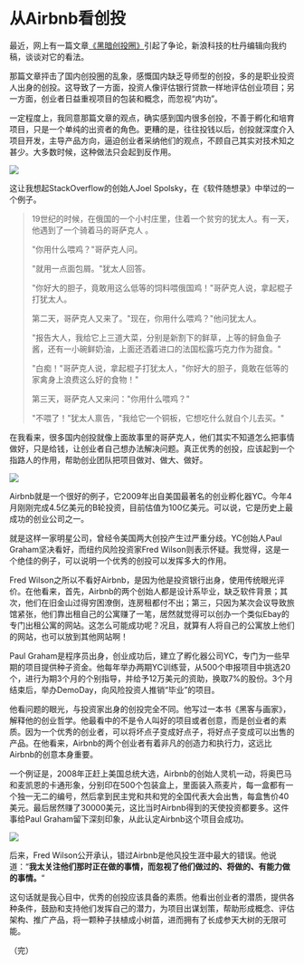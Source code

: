 # 从Airbnb看创投

最近，网上有一篇文章[《黑暗创投圈》](http://tech.sina.com.cn/zl/post/detail/i/2014-06-23/pid_8455437.htm)引起了争论，新浪科技的杜丹编辑向我约稿，谈谈对它的看法。

那篇文章抨击了国内创投圈的乱象，感慨国内缺乏导师型的创投，多的是职业投资人出身的创投。这导致了一方面，投资人像评估银行贷款一样地评估创业项目；另一方面，创业者日益重视项目的包装和概念，而忽视“内功”。

一定程度上，我同意那篇文章的观点，确实感到国内很多创投，不善于孵化和培育项目，只是一个单纯的出资者的角色。更糟的是，往往投钱以后，创投就深度介入项目开发，主导产品方向，逼迫创业者采纳他们的观点，不顾自己其实对技术知之甚少。大多数时候，这种做法只会起到反作用。

![](http://image.beekka.com/blog/2014/airbnb2.jpg)

这让我想起StackOverflow的创始人Joel Spolsky，在《软件随想录》中举过的一个例子。

> 19世纪的时候，在俄国的一个小村庄里，住着一个贫穷的犹太人。有一天，他遇到了一个骑着马的哥萨克人 。
> 
> "你用什么喂鸡？"哥萨克人问。
> 
> "就用一点面包屑。"犹太人回答。
> 
> "你好大的胆子，竟敢用这么低等的饲料喂俄国鸡！"哥萨克人说，拿起棍子打犹太人。
> 
> 第二天，哥萨克人又来了。"现在，你用什么喂鸡？"他问犹太人。
> 
> "报告大人，我给它上三道大菜，分别是新割下的鲜草，上等的鲟鱼鱼子酱，还有一小碗鲜奶油，上面还洒着进口的法国松露巧克力作为甜食。"
> 
> "白痴！"哥萨克人说，拿起棍子打犹太人，"你好大的胆子，竟敢在低等的家禽身上浪费这么好的食物！"
> 
> 第三天，哥萨克人又来问："你用什么喂鸡？"
> 
> "不喂了！"犹太人禀告，"我给它一个铜板，它想吃什么就自个儿去买。"

在我看来，很多国内创投就像上面故事里的哥萨克人，他们其实不知道怎么把事情做好，只是给钱，让创业者自己想办法解决问题。真正优秀的创投，应该起到一个指路人的作用，帮助创业团队把项目做对、做大、做好。

![](http://image.beekka.com/blog/2014/airbnb.jpg)

Airbnb就是一个很好的例子，它2009年出自美国最著名的创业孵化器YC。今年4月刚刚完成4.5亿美元的B轮投资，目前估值为100亿美元。可以说，它是历史上最成功的创业公司之一。

就是这样一家明星公司，曾经令美国两大创投产生过严重分歧。YC创始人Paul Graham坚决看好，而纽约风险投资家Fred Wilson则表示怀疑。我觉得，这是一个绝佳的例子，可以说明一个优秀的创投可以发挥多大的作用。

Fred Wilson之所以不看好Airbnb，是因为他是投资银行出身，使用传统眼光评价。在他看来，首先，Airbnb的两个创始人都是设计系毕业，缺乏软件背景；其次，他们在旧金山过得穷困潦倒，连房租都付不出；第三，只因为某次会议导致旅馆紧张，他们靠出租自己的公寓赚了一笔，居然就觉得可以创办一个类似Ebay的专门出租公寓的网站。这怎么可能成功呢？况且，就算有人将自己的公寓放上他们的网站，也可以放到其他网站啊！

Paul Graham是程序员出身，创业成功后，建立了孵化器公司YC，专门为一些早期的项目提供种子资金。他每年举办两期YC训练营，从500个申报项目中挑选20个，进行为期3个月的个别指导，并给予12万美元的资助，换取7%的股份。3个月结束后，举办DemoDay，向风险投资人推销“毕业”的项目。

他看问题的眼光，与投资家出身的创投完全不同。他写过一本书《黑客与画家》，解释他的创业哲学。他最看中的不是令人叫好的项目或者创意，而是创业者的素质。因为一个优秀的创业者，可以将坏点子变成好点子，将好点子变成可以出售的产品。在他看来，Airbnb的两个创业者有着非凡的创造力和执行力，这远比Airbnb的创意本身重要。

一个例证是，2008年正赶上美国总统大选，Airbnb的创始人灵机一动，将奥巴马和麦凯恩的卡通形象，分别印在500个包装盒上，里面装入燕麦片，每一盒都有一个独一无二的编号，然后拿到民主党和共和党的全国代表大会出售，每盒售价40美元。最后居然赚了30000美元，这比当时Airbnb得到的天使投资都要多。这件事给Paul Graham留下深刻印象，从此认定Airbnb这个项目会成功。

![](http://image.beekka.com/blog/2014/airbnb_boxes_01.jpg)

后来，Fred Wilson公开承认，错过Airbnb是他风投生涯中最大的错误。他说道：“**我太关注他们那时正在做的事情，而忽视了他们做过的、将做的、有能力做的事情。**“

这句话就是我心目中，优秀的创投应该具备的素质。他看出创业者的潜质，提供各种条件，鼓励和支持他们发挥自己的潜力，为项目出谋划策，帮助形成概念、评估架构、推广产品，将一颗种子扶植成小树苗，进而拥有了长成参天大树的无限可能。

（完）